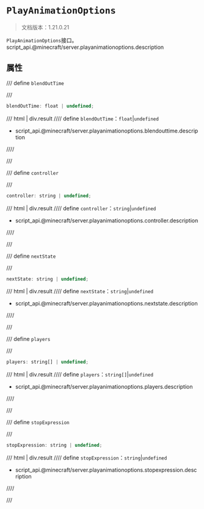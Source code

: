 # `PlayAnimationOptions`

> 文档版本：1.21.0.21

`PlayAnimationOptions`接口。script_api.@minecraft/server.playanimationoptions.description

## 属性

/// define
`blendOutTime`


///

```js
blendOutTime: float | undefined;
```

/// html | div.result
//// define
`blendOutTime`：`float`|`undefined`

- script_api.@minecraft/server.playanimationoptions.blendouttime.description


////

///


/// define
`controller`


///

```js
controller: string | undefined;
```

/// html | div.result
//// define
`controller`：`string`|`undefined`

- script_api.@minecraft/server.playanimationoptions.controller.description


////

///


/// define
`nextState`


///

```js
nextState: string | undefined;
```

/// html | div.result
//// define
`nextState`：`string`|`undefined`

- script_api.@minecraft/server.playanimationoptions.nextstate.description


////

///


/// define
`players`


///

```js
players: string[] | undefined;
```

/// html | div.result
//// define
`players`：`string[]`|`undefined`

- script_api.@minecraft/server.playanimationoptions.players.description


////

///


/// define
`stopExpression`


///

```js
stopExpression: string | undefined;
```

/// html | div.result
//// define
`stopExpression`：`string`|`undefined`

- script_api.@minecraft/server.playanimationoptions.stopexpression.description


////

///


